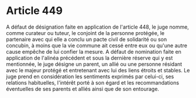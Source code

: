 # Article 449

A défaut de désignation faite en application de l'article 448, le juge nomme, comme curateur ou tuteur, le conjoint de la personne protégée, le partenaire avec qui elle a conclu un pacte civil de solidarité ou son concubin, à moins que la vie commune ait cessé entre eux ou qu'une autre cause empêche de lui confier la mesure.   A défaut de nomination faite en application de l'alinéa précédent et sous la dernière réserve qui y est mentionnée, le juge désigne un parent, un allié ou une personne résidant avec le majeur protégé et entretenant avec lui des liens étroits et stables.   Le juge prend en considération les sentiments exprimés par celui-ci, ses relations habituelles, l'intérêt porté à son égard et les recommandations éventuelles de ses parents et alliés ainsi que de son entourage.